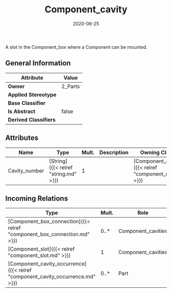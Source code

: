 ﻿---
title: Component_cavity
toc: false
type: specs
date: "2020-06-25"
draft: false
specification: KBL
version: 2.5.sr1
documentType: "Recommendation"
elementType: Class
classes:
  - Component_cavity
menu_name: kbl-2.5.sr1
---
A slot in the Component_box where a Component can be mounted.

## General Information

| Attribute               | Value |
|-------------------------|-------|
| **Owner**               | 2_Parts |
| **Applied Stereotype**  |   |
| **Base Classifier**     |   |
| **Is Abstract**         | false |
| **Derived Classifiers** |   |

## Attributes
|  Name  |  Type  |  Mult.  |  Description  |  Owning Classifier  |
|--------|--------|---------|---------------|--------------|
|Cavity_number | [String]({{< relref "string.md" >}}) | 1 |  | [Component_cavity]({{< relref "component_cavity.md" >}}) |

##  Incoming Relations
|    Type  |   Mult.  |   Role    |   Mult.   |   Description  |
|----------|----------|-----------|-----------|----------------|
| [Component_box_connection]({{< relref "component_box_connection.md" >}}) | 0..* | Component_cavities | 0..* |  |
| [Component_slot]({{< relref "component_slot.md" >}}) | 1 | Component_cavities | 0..* |  |
| [Component_cavity_occurrence]({{< relref "component_cavity_occurrence.md" >}}) | 0..* | Part | 1 |  |
